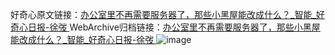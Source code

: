 好奇心原文链接：[办公室里不再需要服务器了，那些小黑屋能改成什么？_智能_好奇心日报-徐弢 ](https://www.qdaily.com/articles/12075.html)
WebArchive归档链接：[办公室里不再需要服务器了，那些小黑屋能改成什么？_智能_好奇心日报-徐弢 ](http://web.archive.org/web/20190623171848/https://www.qdaily.com/articles/12075.html)
![image](http://ww3.sinaimg.cn/large/007d5XDply1g3wygtfjwlj30u05no7wh)